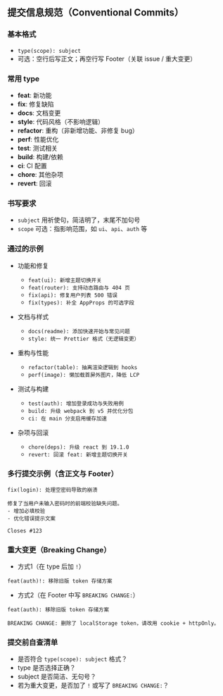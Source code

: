## 提交信息规范（Conventional Commits）

### 基本格式

- `type(scope): subject`
- 可选：空行后写正文；再空行写 Footer（关联 issue / 重大变更）

### 常用 type

- **feat**: 新功能
- **fix**: 修复缺陷
- **docs**: 文档变更
- **style**: 代码风格（不影响逻辑）
- **refactor**: 重构（非新增功能、非修复 bug）
- **perf**: 性能优化
- **test**: 测试相关
- **build**: 构建/依赖
- **ci**: CI 配置
- **chore**: 其他杂项
- **revert**: 回滚

### 书写要求

- `subject` 用祈使句，简洁明了，末尾不加句号
- `scope` 可选：指影响范围，如 `ui`、`api`、`auth` 等

### 通过的示例

- 功能和修复
  - `feat(ui): 新增主题切换开关`
  - `feat(router): 支持动态路由与 404 页`
  - `fix(api): 修复用户列表 500 错误`
  - `fix(types): 补全 AppProps 的可选字段`

- 文档与样式
  - `docs(readme): 添加快速开始与常见问题`
  - `style: 统一 Prettier 格式（无逻辑变更）`

- 重构与性能
  - `refactor(table): 抽离渲染逻辑到 hooks`
  - `perf(image): 懒加载首屏外图片，降低 LCP`

- 测试与构建
  - `test(auth): 增加登录成功与失败用例`
  - `build: 升级 webpack 到 v5 并优化分包`
  - `ci: 在 main 分支启用缓存加速`

- 杂项与回滚
  - `chore(deps): 升级 react 到 19.1.0`
  - `revert: 回滚 feat: 新增主题切换开关`

### 多行提交示例（含正文与 Footer）

```
fix(login): 处理空密码导致的崩溃

修复了当用户未输入密码时的前端校验缺失问题。
- 增加必填校验
- 优化错误提示文案

Closes #123
```

### 重大变更（Breaking Change）

- 方式1（在 type 后加 `!`）

```
feat(auth)!: 移除旧版 token 存储方案
```

- 方式2（在 Footer 中写 `BREAKING CHANGE:`）

```
feat(auth): 移除旧版 token 存储方案

BREAKING CHANGE: 删除了 localStorage token，请改用 cookie + httpOnly。
```

### 提交前自查清单

- 是否符合 `type(scope): subject` 格式？
- type 是否选择正确？
- subject 是否简洁、无句号？
- 若为重大变更，是否加了 `!` 或写了 `BREAKING CHANGE:`？
